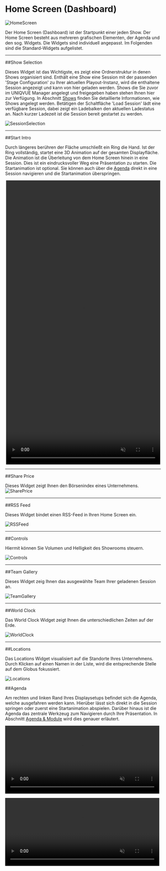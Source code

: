 # Home Screen (Dashboard)

![HomeScreen](img/Showroom/EY_Home.jpg)

Der Home Screen (Dashboard) ist der Startpunkt einer jeden Show. Der Home Screen besteht aus mehreren grafischen Elementen, der Agenda und den sog. Widgets. Die Widgets sind individuell angepasst. Im Folgenden sind die Standard-Widgets aufgelistet. 
***

##Show Selection

Dieses Widget ist das Wichtigste, es zeigt eine Ordnerstruktur in denen Shows organisiert sind. Enthält eine Show eine Session mit der passenden 'Stage Configuration' zu Ihrer aktuellen Playout-Instanz, wird die enthaltene Session angezeigt und kann von hier geladen werden.
Shows die Sie zuvor im UNIQVUE Manager angelegt und freigegeben haben stehen Ihnen hier zur Verfügung. In Abschnitt [Shows](006_sessions.md) finden Sie detaillierte Informationen, wie Shows angelegt werden. Betätigen der Schaltfläche 'Load Session' lädt eine verfügbare Session, dabei zeigt ein Ladebalken den aktuellen Ladestatus an. Nach kurzer Ladezeit ist die Session bereit gestartet zu werden.

![SessionSelection](img/Showroom/Session_SelectionCrop.png)


***
##Start Intro

Durch längeres berühren der Fläche umschließt ein Ring die Hand. Ist der Ring vollständig, startet eine 3D Animation auf der gesamten Displayfläche. Die Animation ist die Überleitung von dem Home Screen hinein in eine Session. Dies ist ein eindrucksvoller Weg eine Präsentation zu starten. Die Startanimation ist optional. Sie können auch über die [Agenda](055_homescreen.html#agenda) direkt in eine Session navigieren und die Startanimation überspringen.
<p align="center">
  <video width="99%" height=920" autoplay loop muted markdown="1"> 
        <source src="img/Showroom/Start_Intro.webm" type="video/webm" markdown="1">
   </video>
</p>

    
***
##Share Price

   
Dieses Widget zeigt Ihnen den Börsenindex eines Unternehmens.
![SharePrice](img/Showroom/Share_Price.png)

***
##RSS Feed

Dieses Widget bindet einen RSS-Feed in Ihren Home Screen ein.

![RSSFeed](img/Showroom/RSS_Feed.png)
    
***    
##Controls

Hiermit können Sie Volumen und Helligkeit des Showrooms steuern.

![Controls](img/Showroom/Controls.png)

***

##Team Gallery

Dieses Widget zeig Ihnen das ausgewählte Team Ihrer geladenen Session an.

![TeamGallery](img/Showroom/Team_Gallery.png)


***

##World Clock

Das World Clock Widget zeigt Ihnen die unterschiedlichen Zeiten auf der Erde.

![WorldClock](img/Showroom/World_Clock.png)
    
***

##Locations

Das Locations Widget visualisiert auf die Standorte Ihres Unternehmens. Durch Klicken auf einen Namen in der Liste, wird die entsprechende Stelle auf dem Globus fokussiert.

![Locations](img/Showroom/Locations.png)

##Agenda

Am rechten und linken Rand Ihres Displaysetups befindet sich die Agenda, welche ausgefahren werden kann. Hierüber lässt sich direkt in die Session springen oder zuerst eine Startanimation abspielen. Darüber hinaus ist die Agenda das zentrale Werkzeug zum Navigieren durch Ihre Präsentation. In Abschnitt [Agenda & Module](056_agenda.md) wird dies genauer erläutert.

<p align="left">
<video width="99%" height=220" autoplay loop muted markdown="1"> 
      <source src="img/Showroom/Agenda_Start_Session_Small.webm" type="video/webm" markdown="1">
 </video>
 </p>
 
<p align="left">
<video width="99%" height=220" autoplay loop muted markdown="1"> 
       <source src="img/Showroom/Agenda_Start_Intro_Small.webm" type="video/webm" markdown="1">
</video>
</p>
